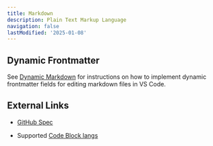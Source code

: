 ```yaml
---
title: Markdown
description: Plain Text Markup Language
navigation: false
lastModified: '2025-01-08'
---
```


## Dynamic Frontmatter

See [Dynamic Markdown](../../../tooling/IDEs/vscode/dynamic-markdown) for instructions on how to implement dynamic frontmatter fields for editing markdown files in VS Code.

## External Links

- [GitHub Spec](https://github.github.com/gfm/)

- Supported [Code Block langs](https://github.com/jincheng9/markdown_supported_languages)
